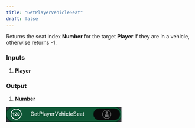 ```yaml
---
title: "GetPlayerVehicleSeat"
draft: false
---
```

Returns the seat index **Number** for the target **Player** if they are in a vehicle, otherwise returns -1.
### Inputs
1. **Player**
### Output
1. **Number**

![GetPlayerVehicleSeat](https://raw.githubusercontent.com/battlefield-portal-community/Image-CDN/main/portal_blocks/GetPlayerVehicleSeat.png)